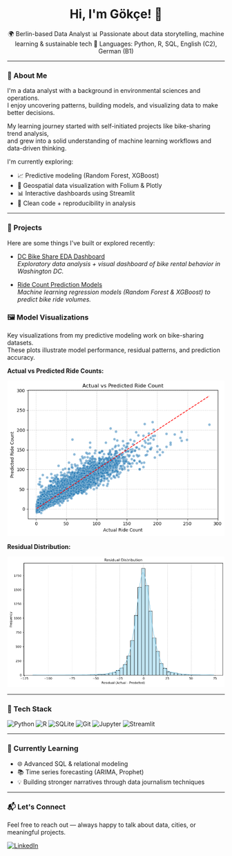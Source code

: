 <h1 align="center">Hi, I'm Gökçe! 👋</h1>

<p align="center">
🌍 Berlin-based Data Analyst  
📊 Passionate about data storytelling, machine learning & sustainable tech  
💬 Languages: Python, R, SQL, English (C2), German (B1)  
</p>

---

### 🧠 About Me

I'm a data analyst with a background in environmental sciences and operations.  
I enjoy uncovering patterns, building models, and visualizing data to make better decisions.  

My learning journey started with self-initiated projects like bike-sharing trend analysis,  
and grew into a solid understanding of machine learning workflows and data-driven thinking.  

I'm currently exploring:

- 📈 Predictive modeling (Random Forest, XGBoost)
- 📍 Geospatial data visualization with Folium & Plotly
- 📊 Interactive dashboards using Streamlit
- 🧪 Clean code + reproducibility in analysis

---

### 🚀 Projects

Here are some things I've built or explored recently:

- [DC Bike Share EDA Dashboard](https://github.com/Gokcisan/dc-bike-share-analysis)  
  *Exploratory data analysis + visual dashboard of bike rental behavior in Washington DC.*

- [Ride Count Prediction Models](https://github.com/Gokcisan/dc-bike-share-analysis/blob/main/notebooks/03_ML_Modeling_RF_XGB.ipynb)  
  *Machine learning regression models (Random Forest & XGBoost) to predict bike ride volumes.*


### 🖼️ Model Visualizations

Key visualizations from my predictive modeling work on bike-sharing datasets.  
These plots illustrate model performance, residual patterns, and prediction accuracy.

**Actual vs Predicted Ride Counts:**

![Actual vs Predicted](https://github.com/Gokcisan/dc-bike-share-analysis/blob/main/ML_visuals/Actual_vs_Predicted_Ride_Count.png)

**Residual Distribution:**

![Residual Distribution](https://github.com/Gokcisan/dc-bike-share-analysis/blob/main/ML_visuals/Residual_Distribution.png)

---

### 🔧 Tech Stack

![Python](https://img.shields.io/badge/Python-3776AB?style=flat&logo=python&logoColor=white)
![R](https://img.shields.io/badge/R-276DC3?style=flat&logo=r&logoColor=white)
![SQLite](https://img.shields.io/badge/SQLite-003B57?style=flat&logo=sqlite&logoColor=white)
![Git](https://img.shields.io/badge/Git-F05032?style=flat&logo=git&logoColor=white)
![Jupyter](https://img.shields.io/badge/Jupyter-F37626?style=flat&logo=jupyter&logoColor=white)
![Streamlit](https://img.shields.io/badge/Streamlit-FF4B4B?style=flat&logo=streamlit&logoColor=white)

---

### 🌱 Currently Learning

- 🌐 Advanced SQL & relational modeling  
- 📚 Time series forecasting (ARIMA, Prophet)  
- 💡 Building stronger narratives through data journalism techniques

---

### 📬 Let's Connect

Feel free to reach out — always happy to talk about data, cities, or meaningful projects.

[![LinkedIn](https://img.shields.io/badge/LinkedIn-GokceSanlialp-blue?style=flat&logo=linkedin)](https://www.linkedin.com/in/gokce-sanlialp)
